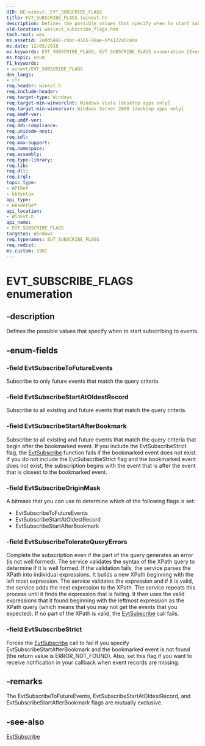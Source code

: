 ```yaml
---
UID: NE:winevt._EVT_SUBSCRIBE_FLAGS
title: EVT_SUBSCRIBE_FLAGS (winevt.h)
description: Defines the possible values that specify when to start subscribing to events.
old-location: wes\evt_subscribe_flags.htm
tech.root: wes
ms.assetid: 2e0d5442-c9ac-4165-96ae-6f4122a5ce0a
ms.date: 12/05/2018
ms.keywords: EVT_SUBSCRIBE_FLAGS, EVT_SUBSCRIBE_FLAGS enumeration [EventLog], EvtSubscribeOriginMask, EvtSubscribeStartAfterBookmark, EvtSubscribeStartAtOldestRecord, EvtSubscribeStrict, EvtSubscribeToFutureEvents, EvtSubscribeTolerateQueryErrors, wes.evt_subscribe_flags, winevt/EVT_SUBSCRIBE_FLAGS, winevt/EvtSubscribeOriginMask, winevt/EvtSubscribeStartAfterBookmark, winevt/EvtSubscribeStartAtOldestRecord, winevt/EvtSubscribeStrict, winevt/EvtSubscribeToFutureEvents, winevt/EvtSubscribeTolerateQueryErrors
ms.topic: enum
f1_keywords:
- winevt/EVT_SUBSCRIBE_FLAGS
dev_langs:
- c++
req.header: winevt.h
req.include-header: 
req.target-type: Windows
req.target-min-winverclnt: Windows Vista [desktop apps only]
req.target-min-winversvr: Windows Server 2008 [desktop apps only]
req.kmdf-ver: 
req.umdf-ver: 
req.ddi-compliance: 
req.unicode-ansi: 
req.idl: 
req.max-support: 
req.namespace: 
req.assembly: 
req.type-library: 
req.lib: 
req.dll: 
req.irql: 
topic_type:
- APIRef
- kbSyntax
api_type:
- HeaderDef
api_location:
- WinEvt.h
api_name:
- EVT_SUBSCRIBE_FLAGS
targetos: Windows
req.typenames: EVT_SUBSCRIBE_FLAGS
req.redist: 
ms.custom: 19H1
---
```


# EVT_SUBSCRIBE_FLAGS enumeration


## -description


Defines the possible values that specify when to start subscribing to events.


## -enum-fields




### -field EvtSubscribeToFutureEvents

Subscribe to only future events that match the query criteria.


### -field EvtSubscribeStartAtOldestRecord

Subscribe to all existing and future events that match the query criteria.


### -field EvtSubscribeStartAfterBookmark

Subscribe to all existing and future events that match the query criteria that begin after the bookmarked event. If you include the EvtSubscribeStrict flag, the <a href="https://docs.microsoft.com/windows/desktop/api/winevt/nf-winevt-evtsubscribe">EvtSubscribe</a> function fails if the bookmarked event does not exist. If you do not include the EvtSubscribeStrict flag and the bookmarked event does not exist, the subscription begins with the event that is after the event that is closest to the bookmarked event.


### -field EvtSubscribeOriginMask

A bitmask that you can use to determine which of the following flags is set:

<ul>
<li>EvtSubscribeToFutureEvents</li>
<li>EvtSubscribeStartAtOldestRecord</li>
<li>EvtSubscribeStartAfterBookmark</li>
</ul>

### -field EvtSubscribeTolerateQueryErrors

Complete the subscription even if the part of the query generates an error (is not well formed). The service validates the syntax of the XPath query to determine if it is well formed. If the validation fails, the service parses the XPath into individual expressions. It builds a new XPath beginning with the left most expression. The service validates the expression and if it is valid, the service adds the next expression to the XPath. The service repeats this process until it finds the expression that is failing. It then uses the valid expressions that it found beginning with the leftmost expression as the XPath query (which means that you may not get the events that you expected). If no part of the XPath is valid, the <a href="https://docs.microsoft.com/windows/desktop/api/winevt/nf-winevt-evtsubscribe">EvtSubscribe</a> call fails.


### -field EvtSubscribeStrict

Forces the <a href="https://docs.microsoft.com/windows/desktop/api/winevt/nf-winevt-evtsubscribe">EvtSubscribe</a> call to fail if you specify EvtSubscribeStartAfterBookmark and the bookmarked event is not found (the return value is ERROR_NOT_FOUND). Also, set this flag if you want to receive notification in your callback when event records are missing.


## -remarks



The EvtSubscribeToFutureEvents, EvtSubscribeStartAtOldestRecord, and EvtSubscribeStartAfterBookmark flags are mutually exclusive.




## -see-also




<a href="https://docs.microsoft.com/windows/desktop/api/winevt/nf-winevt-evtsubscribe">EvtSubscribe</a>
 

 

